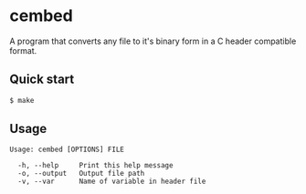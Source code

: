 # cembed

A program that converts any file to it's binary form in a C header compatible format.

## Quick start

```bash
$ make
```

## Usage

```
Usage: cembed [OPTIONS] FILE

  -h, --help     Print this help message
  -o, --output   Output file path
  -v, --var      Name of variable in header file
```
